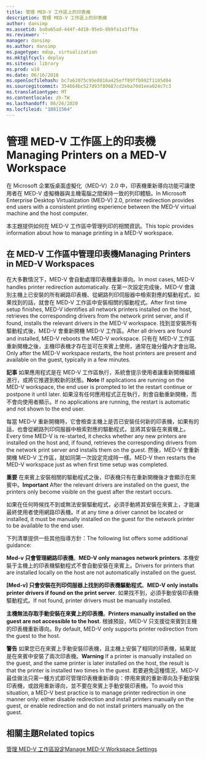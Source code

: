 ```yaml
---
title: 管理 MED-V 工作區上的印表機
description: 管理 MED-V 工作區上的印表機
author: dansimp
ms.assetid: ba0a65ad-444f-4d18-95eb-8b9fa1a3ffba
ms.reviewer: ''
manager: dansimp
ms.author: dansimp
ms.pagetype: mdop, virtualization
ms.mktglfcycl: deploy
ms.sitesec: library
ms.prod: w10
ms.date: 06/16/2016
ms.openlocfilehash: bc7a62075c95e8816a425eff89ffb992f1185d04
ms.sourcegitcommit: 354664bc527d93f80687cd2eba70d1eea024c7c3
ms.translationtype: MT
ms.contentlocale: zh-TW
ms.lasthandoff: 06/26/2020
ms.locfileid: "10811564"
---
```

# <span data-ttu-id="25acb-103">管理 MED-V 工作區上的印表機</span><span class="sxs-lookup"><span data-stu-id="25acb-103">Managing Printers on a MED-V Workspace</span></span>


<span data-ttu-id="25acb-104">在 Microsoft 企業版桌面虛擬化（MED-V）2.0 中，印表機重新導向功能可讓使用者在 MED-V 虛擬機器與主機電腦之間保持一致的列印體驗。</span><span class="sxs-lookup"><span data-stu-id="25acb-104">In Microsoft Enterprise Desktop Virtualization (MED-V) 2.0, printer redirection provides end users with a consistent printing experience between the MED-V virtual machine and the host computer.</span></span>

<span data-ttu-id="25acb-105">本主題提供如何在 MED-V 工作區中管理列印的相關資訊。</span><span class="sxs-lookup"><span data-stu-id="25acb-105">This topic provides information about how to manage printing in a MED-V workspace.</span></span>

## <span data-ttu-id="25acb-106">在 MED-V 工作區中管理印表機</span><span class="sxs-lookup"><span data-stu-id="25acb-106">Managing Printers in MED-V Workspaces</span></span>


<span data-ttu-id="25acb-107">在大多數情況下，MED-V 會自動處理印表機重新導向。</span><span class="sxs-lookup"><span data-stu-id="25acb-107">In most cases, MED-V handles printer redirection automatically.</span></span> <span data-ttu-id="25acb-108">在第一次設定完成後，MED-V 會識別主機上已安裝的所有網路印表機、從網路列印伺服器中檢索對應的驅動程式，如果找到的話，就會在 MED-V 工作區中安裝相關的驅動程式。</span><span class="sxs-lookup"><span data-stu-id="25acb-108">After first time setup finishes, MED-V identifies all network printers installed on the host, retrieves the corresponding drivers from the network print server, and if found, installs the relevant drivers in the MED-V workspace.</span></span> <span data-ttu-id="25acb-109">找到並安裝所有驅動程式後，MED-V 會重新開機 MED-V 工作區。</span><span class="sxs-lookup"><span data-stu-id="25acb-109">After all drivers are found and installed, MED-V reboots the MED-V workspace.</span></span> <span data-ttu-id="25acb-110">只有在 MED-V 工作區重新開機之後，主機印表機才存在並可在來賓上使用，通常在幾分鐘內才會出現。</span><span class="sxs-lookup"><span data-stu-id="25acb-110">Only after the MED-V workspace restarts, the host printers are present and available on the guest, typically in a few minutes.</span></span>

<span data-ttu-id="25acb-111">**記事** 如果應用程式是在 MED-V 工作區執行，系統會提示使用者讓重新開機繼續進行，或將它推遲到較新的狀態。</span><span class="sxs-lookup"><span data-stu-id="25acb-111">**Note** If applications are running on the MED-V workspace, the end user is prompted to let the restart continue or postpone it until later.</span></span> <span data-ttu-id="25acb-112">如果沒有任何應用程式正在執行，則會自動重新開機，而不會向使用者顯示。</span><span class="sxs-lookup"><span data-stu-id="25acb-112">If no applications are running, the restart is automatic and not shown to the end user.</span></span>

 

<span data-ttu-id="25acb-113">每當 MED-V 重新開機時，它會檢查主機上是否已安裝任何新的印表機，如果有的話，也會從網路列印伺服器中檢索對應的驅動程式，並將其安裝在來賓機上。</span><span class="sxs-lookup"><span data-stu-id="25acb-113">Every time MED-V is re-started, it checks whether any new printers are installed on the host and, if found, retrieves the corresponding drivers from the network print server and installs them on the guest.</span></span> <span data-ttu-id="25acb-114">然後，MED-V 會重新開機 MED-V 工作區，就如同第一次設定完成時一樣。</span><span class="sxs-lookup"><span data-stu-id="25acb-114">MED-V then restarts the MED-V workspace just as when first time setup was completed.</span></span>

<span data-ttu-id="25acb-115">**重要** 在來賓上安裝相關的驅動程式之後，印表機只有在重新開機後才會顯示在來賓中。</span><span class="sxs-lookup"><span data-stu-id="25acb-115">**Important** After the relevant drivers are installed on the guest, the printers only become visible on the guest after the restart occurs.</span></span>

 

<span data-ttu-id="25acb-116">如果在任何時候找不到或無法安裝驅動程式，必須手動將其安裝在來賓上，才能讓最終使用者使用網路印表機。</span><span class="sxs-lookup"><span data-stu-id="25acb-116">If at any time a driver cannot be located or installed, it must be manually installed on the guest for the network printer to be available to the end user.</span></span>

<span data-ttu-id="25acb-117">下列清單提供一些其他指導方針：</span><span class="sxs-lookup"><span data-stu-id="25acb-117">The following list offers some additional guidance:</span></span>

<span data-ttu-id="25acb-118">**Med-v 只會管理網路印表機**。</span><span class="sxs-lookup"><span data-stu-id="25acb-118">**MED-V only manages network printers**.</span></span> <span data-ttu-id="25acb-119">本機安裝于主機上的印表機驅動程式不會自動安裝在來賓上。</span><span class="sxs-lookup"><span data-stu-id="25acb-119">Drivers for printers that are installed locally on the host are not automatically installed on the guest.</span></span>

<span data-ttu-id="25acb-120">**[Med-v] 只會安裝在列印伺服器上找到的印表機驅動程式**。</span><span class="sxs-lookup"><span data-stu-id="25acb-120">**MED-V only installs printer drivers if found on the print server**.</span></span> <span data-ttu-id="25acb-121">如果找不到，必須手動安裝印表機驅動程式。</span><span class="sxs-lookup"><span data-stu-id="25acb-121">If not found, printer drivers must be manually installed.</span></span>

<span data-ttu-id="25acb-122">**主機無法存取手動安裝在來賓上的印表機**。</span><span class="sxs-lookup"><span data-stu-id="25acb-122">**Printers manually installed on the guest are not accessible to the host**.</span></span> <span data-ttu-id="25acb-123">根據預設，MED-V 只支援從來賓到主機的印表機重新導向。</span><span class="sxs-lookup"><span data-stu-id="25acb-123">By default, MED-V only supports printer redirection from the guest to the host.</span></span>

<span data-ttu-id="25acb-124">**警告** 如果您已在來賓上手動安裝印表機，且主機上安裝了相同的印表機，結果就是在來賓中安裝了兩次印表機。</span><span class="sxs-lookup"><span data-stu-id="25acb-124">**Warning** If a printer is manually installed on the guest, and the same printer is later installed on the host, the result is that the printer is installed two times in the guest.</span></span> <span data-ttu-id="25acb-125">若要避免這種情況，MED-V 最佳做法只需一種方式即可管理印表機重新導向：停用來賓的重新導向及手動安裝印表機，或啟用重新導向，並不要在來賓上手動安裝印表機。</span><span class="sxs-lookup"><span data-stu-id="25acb-125">To avoid this situation, a MED-V best practice is to manage printer redirection in one manner only: either disable redirection and install printers manually on the guest, or enable redirection and do not install printers manually on the guest.</span></span>

 

## <span data-ttu-id="25acb-126">相關主題</span><span class="sxs-lookup"><span data-stu-id="25acb-126">Related topics</span></span>


[<span data-ttu-id="25acb-127">管理 MED-V 工作區設定</span><span class="sxs-lookup"><span data-stu-id="25acb-127">Manage MED-V Workspace Settings</span></span>](manage-med-v-workspace-settings.md)

 

 





